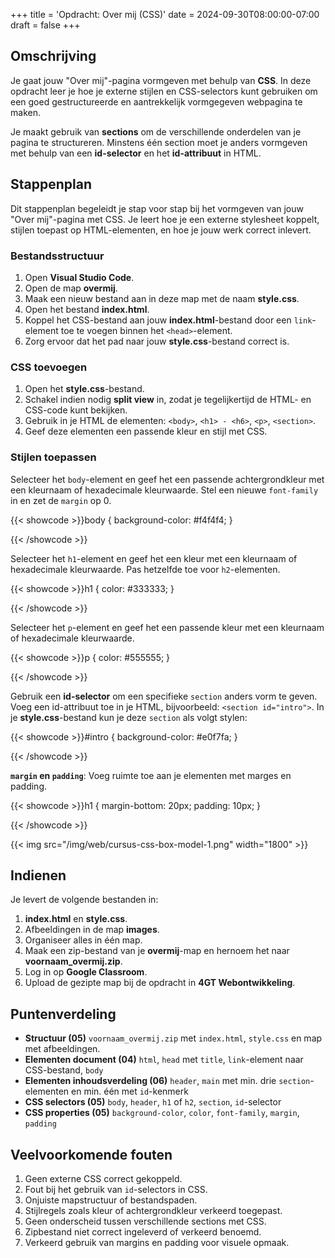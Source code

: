 +++
title = 'Opdracht: Over mij (CSS)'
date = 2024-09-30T08:00:00-07:00
draft = false
+++

## Omschrijving

Je gaat jouw "Over mij"-pagina vormgeven met behulp van **CSS**. In deze opdracht leer je hoe je externe stijlen en CSS-selectors kunt gebruiken om een goed gestructureerde en aantrekkelijk vormgegeven webpagina te maken.

Je maakt gebruik van **sections** om de verschillende onderdelen van je pagina te structureren. Minstens één section moet je anders vormgeven met behulp van een **id-selector** en het **id-attribuut** in HTML.

## Stappenplan

Dit stappenplan begeleidt je stap voor stap bij het vormgeven van jouw "Over mij"-pagina met CSS. Je leert hoe je een externe stylesheet koppelt, stijlen toepast op HTML-elementen, en hoe je jouw werk correct inlevert.

### Bestandsstructuur

1. Open **Visual Studio Code**.
2. Open de map **overmij**.
3. Maak een nieuw bestand aan in deze map met de naam **style.css**.
4. Open het bestand **index.html**.
5. Koppel het CSS-bestand aan jouw **index.html**-bestand door een `link`-element toe te voegen binnen het `<head>`-element.
6. Zorg ervoor dat het pad naar jouw **style.css**-bestand correct is.

### CSS toevoegen

1. Open het **style.css**-bestand.
2. Schakel indien nodig **split view** in, zodat je tegelijkertijd de HTML- en CSS-code kunt bekijken.
3. Gebruik in je HTML de elementen: `<body>`, `<h1> - <h6>`, `<p>`, `<section>`.
4. Geef deze elementen een passende kleur en stijl met CSS.

### Stijlen toepassen

Selecteer het `body`-element en geef het een passende achtergrondkleur met een kleurnaam of hexadecimale kleurwaarde. Stel een nieuwe `font-family` in en zet de `margin` op 0.

{{< showcode >}}body {
    background-color: #f4f4f4;
}

{{< /showcode >}}

Selecteer het `h1`-element en geef het een kleur met een kleurnaam of hexadecimale kleurwaarde. Pas hetzelfde toe voor `h2`-elementen.

{{< showcode >}}h1 {
    color: #333333;
}

{{< /showcode >}}

Selecteer het `p`-element en geef het een passende kleur met een kleurnaam of hexadecimale kleurwaarde.

{{< showcode >}}p {
    color: #555555;
}

{{< /showcode >}}

Gebruik een **id-selector** om een specifieke `section` anders vorm te geven. Voeg een id-attribuut toe in je HTML, bijvoorbeeld: `<section id="intro">`. In je **style.css**-bestand kun je deze `section` als volgt stylen:

{{< showcode >}}#intro {
    background-color: #e0f7fa;
}

{{< /showcode >}}

**`margin` en `padding`**: Voeg ruimte toe aan je elementen met marges en padding.

{{< showcode >}}h1 {
    margin-bottom: 20px;
    padding: 10px;
}

{{< /showcode >}}

{{< img src="/img/web/cursus-css-box-model-1.png" width="1800" >}}

## Indienen

Je levert de volgende bestanden in:

1. **index.html** en **style.css**.
2. Afbeeldingen in de map **images**.
3. Organiseer alles in één map.
4. Maak een zip-bestand van je **overmij**-map en hernoem het naar **voornaam_overmij.zip**.
5. Log in op **Google Classroom**.
6. Upload de gezipte map bij de opdracht in **4GT Webontwikkeling**.

## Puntenverdeling

- **Structuur (05)** `voornaam_overmij.zip` met `index.html`, `style.css` en map met afbeeldingen. 
- **Elementen document (04)** `html`, `head` met `title`, `link`-element naar CSS-bestand, `body`
- **Elementen inhoudsverdeling (06)** `header`, `main` met min. drie `section`-elementen en min. één met `id`-kenmerk
- **CSS selectors (05)** `body`, `header`, `h1` of `h2`, `section`, `id`-selector
- **CSS properties (05)** `background-color`, `color`, `font-family`, `margin`, `padding`

## Veelvoorkomende fouten

1. Geen externe CSS correct gekoppeld.
2. Fout bij het gebruik van `id`-selectors in CSS.
3. Onjuiste mapstructuur of bestandspaden.
4. Stijlregels zoals kleur of achtergrondkleur verkeerd toegepast.
5. Geen onderscheid tussen verschillende sections met CSS.
6. Zipbestand niet correct ingeleverd of verkeerd benoemd.
7. Verkeerd gebruik van margins en padding voor visuele opmaak.